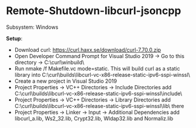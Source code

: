 # Remote-Shutdown-libcurl-jsoncpp

Subsystem: Windows

<b>Setup</b>:

- Download curl: https://curl.haxx.se/download/curl-7.70.0.zip
- Open Developer Command Prompt for Visual Studio 2019 -> Go to this directory -> C:\curl\winbuild\
- Run nmake /f Makefile.vc mode=static. This will build curl as a static library into C:\curl\builds\libcurl-vc-x86-release-static-ipv6-sspi-winssl\
- Create a new project in Visual Studio 2019
- Project Properties -> VC++ Directories -> Include Directories add C:\curl\builds\libcurl-vc-x86-release-static-ipv6-sspi-winssl\include\
- Project Properties -> VC++ Directories -> Library Directories add C:\curl\builds\libcurl-vc-x86-release-static-ipv6-sspi-winssl\lib\ there
- Project Properties -> Linker -> Input -> Additional Dependencies add libcurl_a.lib, Ws2_32.lib, Crypt32.lib, Wldap32.lib and Normaliz.lib
